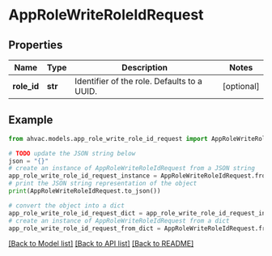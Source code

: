 # AppRoleWriteRoleIdRequest


## Properties

Name | Type | Description | Notes
------------ | ------------- | ------------- | -------------
**role_id** | **str** | Identifier of the role. Defaults to a UUID. | [optional] 

## Example

```python
from ahvac.models.app_role_write_role_id_request import AppRoleWriteRoleIdRequest

# TODO update the JSON string below
json = "{}"
# create an instance of AppRoleWriteRoleIdRequest from a JSON string
app_role_write_role_id_request_instance = AppRoleWriteRoleIdRequest.from_json(json)
# print the JSON string representation of the object
print(AppRoleWriteRoleIdRequest.to_json())

# convert the object into a dict
app_role_write_role_id_request_dict = app_role_write_role_id_request_instance.to_dict()
# create an instance of AppRoleWriteRoleIdRequest from a dict
app_role_write_role_id_request_from_dict = AppRoleWriteRoleIdRequest.from_dict(app_role_write_role_id_request_dict)
```
[[Back to Model list]](../README.md#documentation-for-models) [[Back to API list]](../README.md#documentation-for-api-endpoints) [[Back to README]](../README.md)


